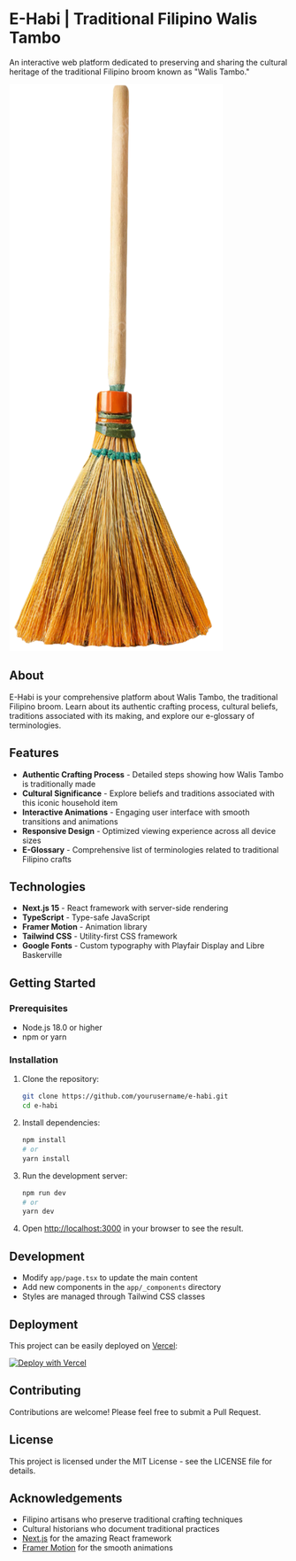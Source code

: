 # E-Habi | Traditional Filipino Walis Tambo

An interactive web platform dedicated to preserving and sharing the cultural heritage of the traditional Filipino broom known as "Walis Tambo."

![E-Habi Preview](public/images/broom.png)

## About

E-Habi is your comprehensive platform about Walis Tambo, the traditional Filipino broom. Learn about its authentic crafting process, cultural beliefs, traditions associated with its making, and explore our e-glossary of terminologies.

## Features

- **Authentic Crafting Process** - Detailed steps showing how Walis Tambo is traditionally made
- **Cultural Significance** - Explore beliefs and traditions associated with this iconic household item
- **Interactive Animations** - Engaging user interface with smooth transitions and animations
- **Responsive Design** - Optimized viewing experience across all device sizes
- **E-Glossary** - Comprehensive list of terminologies related to traditional Filipino crafts

## Technologies

- **Next.js 15** - React framework with server-side rendering
- **TypeScript** - Type-safe JavaScript
- **Framer Motion** - Animation library
- **Tailwind CSS** - Utility-first CSS framework
- **Google Fonts** - Custom typography with Playfair Display and Libre Baskerville

## Getting Started

### Prerequisites

- Node.js 18.0 or higher
- npm or yarn

### Installation

1. Clone the repository:

   ```bash
   git clone https://github.com/yourusername/e-habi.git
   cd e-habi
   ```

2. Install dependencies:

   ```bash
   npm install
   # or
   yarn install
   ```

3. Run the development server:

   ```bash
   npm run dev
   # or
   yarn dev
   ```

4. Open [http://localhost:3000](http://localhost:3000) in your browser to see the result.

## Development

- Modify `app/page.tsx` to update the main content
- Add new components in the `app/_components` directory
- Styles are managed through Tailwind CSS classes

## Deployment

This project can be easily deployed on [Vercel](https://vercel.com/new?utm_source=github&utm_medium=readme&utm_campaign=e-habi):

[![Deploy with Vercel](https://vercel.com/button)](https://vercel.com/new/clone?repository-url=https%3A%2F%2Fgithub.com%2Fyourusername%2Fe-habi)

## Contributing

Contributions are welcome! Please feel free to submit a Pull Request.

## License

This project is licensed under the MIT License - see the LICENSE file for details.

## Acknowledgements

- Filipino artisans who preserve traditional crafting techniques
- Cultural historians who document traditional practices
- [Next.js](https://nextjs.org/) for the amazing React framework
- [Framer Motion](https://www.framer.com/motion/) for the smooth animations
